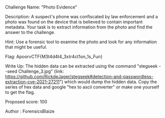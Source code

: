 Challenge Name: "Photo Evidence"

Description: A suspect's phone was confiscated by law enforcement and a photo was found on the device that is believed to contain important metadata. Your task is to extract information from the photo and find the answer to the challenge.

Hint: Use a forensic tool to examine the photo and look for any information that might be useful.

Flag: ApoorvCTF{M3t4d4t4_3xtr4ct1on_1s_Fun}

Write Up: The hidden data can be extracted using the command "stegseek --seed Challenge_3.jpg" (link: https://github.com/RickdeJager/stegseek#detection-and-passwordless-extraction-cve-2021-27211") which would dump the hidden data.
Copy the series of hex data and google "hex to ascii converter" or make one yourself to get the flag.


Proposed score: 100

Author : ForensicsBlaize